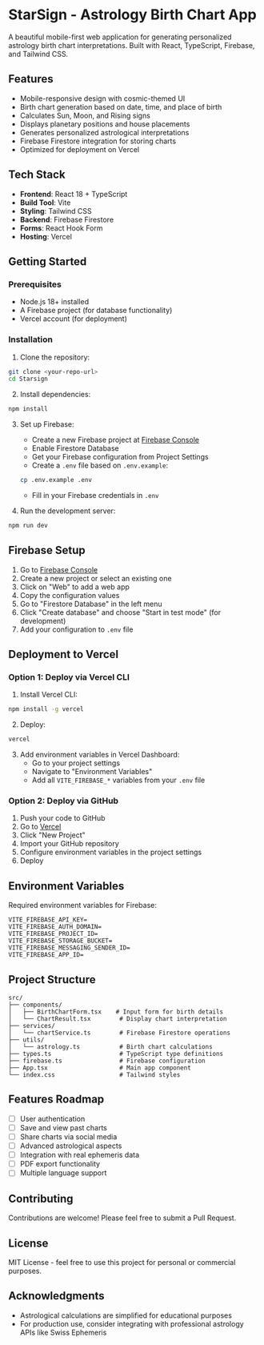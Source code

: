 # StarSign - Astrology Birth Chart App

A beautiful mobile-first web application for generating personalized astrology birth chart interpretations. Built with React, TypeScript, Firebase, and Tailwind CSS.

## Features

- Mobile-responsive design with cosmic-themed UI
- Birth chart generation based on date, time, and place of birth
- Calculates Sun, Moon, and Rising signs
- Displays planetary positions and house placements
- Generates personalized astrological interpretations
- Firebase Firestore integration for storing charts
- Optimized for deployment on Vercel

## Tech Stack

- **Frontend**: React 18 + TypeScript
- **Build Tool**: Vite
- **Styling**: Tailwind CSS
- **Backend**: Firebase Firestore
- **Forms**: React Hook Form
- **Hosting**: Vercel

## Getting Started

### Prerequisites

- Node.js 18+ installed
- A Firebase project (for database functionality)
- Vercel account (for deployment)

### Installation

1. Clone the repository:
```bash
git clone <your-repo-url>
cd Starsign
```

2. Install dependencies:
```bash
npm install
```

3. Set up Firebase:
   - Create a new Firebase project at [Firebase Console](https://console.firebase.google.com/)
   - Enable Firestore Database
   - Get your Firebase configuration from Project Settings
   - Create a `.env` file based on `.env.example`:
   ```bash
   cp .env.example .env
   ```
   - Fill in your Firebase credentials in `.env`

4. Run the development server:
```bash
npm run dev
```

## Firebase Setup

1. Go to [Firebase Console](https://console.firebase.google.com/)
2. Create a new project or select an existing one
3. Click on "Web" to add a web app
4. Copy the configuration values
5. Go to "Firestore Database" in the left menu
6. Click "Create database" and choose "Start in test mode" (for development)
7. Add your configuration to `.env` file

## Deployment to Vercel

### Option 1: Deploy via Vercel CLI

1. Install Vercel CLI:
```bash
npm install -g vercel
```

2. Deploy:
```bash
vercel
```

3. Add environment variables in Vercel Dashboard:
   - Go to your project settings
   - Navigate to "Environment Variables"
   - Add all `VITE_FIREBASE_*` variables from your `.env` file

### Option 2: Deploy via GitHub

1. Push your code to GitHub
2. Go to [Vercel](https://vercel.com/)
3. Click "New Project"
4. Import your GitHub repository
5. Configure environment variables in the project settings
6. Deploy

## Environment Variables

Required environment variables for Firebase:

```
VITE_FIREBASE_API_KEY=
VITE_FIREBASE_AUTH_DOMAIN=
VITE_FIREBASE_PROJECT_ID=
VITE_FIREBASE_STORAGE_BUCKET=
VITE_FIREBASE_MESSAGING_SENDER_ID=
VITE_FIREBASE_APP_ID=
```

## Project Structure

```
src/
├── components/
│   ├── BirthChartForm.tsx    # Input form for birth details
│   └── ChartResult.tsx        # Display chart interpretation
├── services/
│   └── chartService.ts        # Firebase Firestore operations
├── utils/
│   └── astrology.ts           # Birth chart calculations
├── types.ts                   # TypeScript type definitions
├── firebase.ts                # Firebase configuration
├── App.tsx                    # Main app component
└── index.css                  # Tailwind styles
```

## Features Roadmap

- [ ] User authentication
- [ ] Save and view past charts
- [ ] Share charts via social media
- [ ] Advanced astrological aspects
- [ ] Integration with real ephemeris data
- [ ] PDF export functionality
- [ ] Multiple language support

## Contributing

Contributions are welcome! Please feel free to submit a Pull Request.

## License

MIT License - feel free to use this project for personal or commercial purposes.

## Acknowledgments

- Astrological calculations are simplified for educational purposes
- For production use, consider integrating with professional astrology APIs like Swiss Ephemeris

